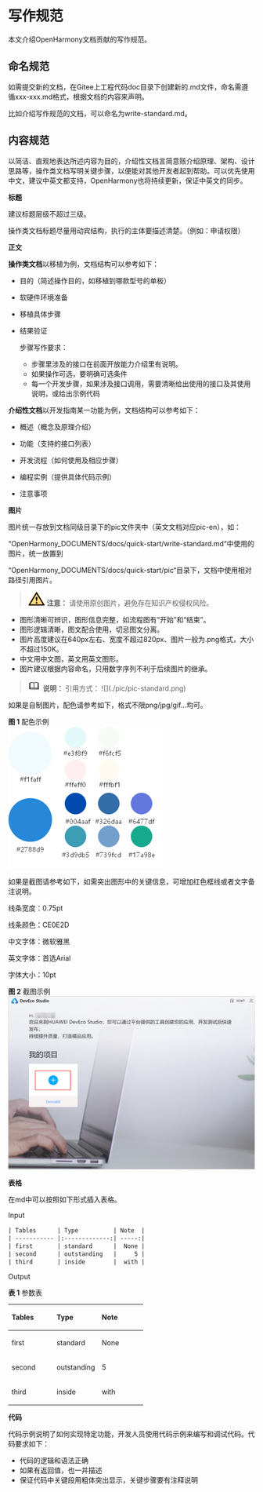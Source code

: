 # 写作规范<a name="ZH-CN_TOPIC_0000001053707964"></a>

本文介绍OpenHarmony文档贡献的写作规范。

## 命名规范<a name="section6823246189"></a>

如需提交新的文档，在Gitee上工程代码doc目录下创建新的.md文件，命名需遵循xxx-xxx.md格式，根据文档的内容来声明。

比如介绍写作规范的文档，可以命名为write-standard.md。

## 内容规范<a name="section650663210183"></a>

以简洁、直观地表达所述内容为目的，介绍性文档言简意赅介绍原理、架构、设计思路等，操作类文档写明关键步骤，以便能对其他开发者起到帮助。可以优先使用中文，建议中英文都支持，OpenHarmony也将持续更新，保证中英文的同步。

**标题**

建议标题层级不超过三级。

操作类文档标题尽量用动宾结构，执行的主体要描述清楚。（例如：申请权限）

**正文**

**操作类文档**以移植为例，文档结构可以参考如下：

-   目的（简述操作目的，如移植到哪款型号的单板）

-   软硬件环境准备

-   移植具体步骤

-   结果验证

    步骤写作要求：

    -   步骤里涉及的接口在前面开放能力介绍里有说明。
    -   如果操作可选，要明确可选条件
    -   每一个开发步骤，如果涉及接口调用，需要清晰给出使用的接口及其使用说明，或给出示例代码


**介绍性文档**以开发指南某一功能为例，文档结构可以参考如下：

-   概述（概念及原理介绍）

-   功能（支持的接口列表）

-   开发流程（如何使用及相应步骤）

-   编程实例（提供具体代码示例）

-   注意事项


**图片**

图片统一存放到文档同级目录下的pic文件夹中（英文文档对应pic-en），如：

“OpenHarmony\_DOCUMENTS/docs/quick-start/write-standard.md“中使用的图片，统一放置到

“OpenHarmony\_DOCUMENTS/docs/quick-start/pic“目录下，文档中使用相对路径引用图片。

>![](public_sys-resources/icon-caution.gif) **注意：** 
>请使用原创图片，避免存在知识产权侵权风险。

-   图形清晰可辨识，图形信息完整，如流程图有“开始”和“结束”。
-   图形逻辑清晰，图文配合使用，切忌图文分离。
-   图片高度建议在640px左右、宽度不超过820px、图片一般为.png格式，大小不超过150K。
-   中文用中文图，英文用英文图形。
-   图片建议根据内容命名，只用数字序列不利于后续图片的继承。

>![](public_sys-resources/icon-note.gif) **说明：** 
>引用方式：
>!\[\]\(./pic/pic-standard.png\)

如果是自制图片，配色请参考如下，格式不限png/jpg/gif...均可。

**图 1**  配色示例<a name="fig952595173513"></a>  
![](figures/配色示例.png "配色示例")

如果是截图请参考如下，如需突出图形中的关键信息，可增加红色框线或者文字备注说明。

线条宽度：0.75pt

线条颜色：CE0E2D

中文字体：微软雅黑

英文字体：首选Arial

字体大小：10pt

**图 2**  截图示例<a name="fig1472123913217"></a>  
![](figures/截图示例.png "截图示例")

**表格**

在md中可以按照如下形式插入表格。

Input

```
| Tables      | Type          | Note  |
| ----------- |:-------------:| -----:|
| first       | standard      |  None |
| second      | outstanding   |     5 |
| third       | inside        |  with |
```

Output

**表 1**  参数表

<a name="table163931041183019"></a>
<table><thead align="left"><tr id="row1393134183014"><th class="cellrowborder" valign="top" width="33.33333333333333%" id="mcps1.2.4.1.1"><p id="p1539314418307"><a name="p1539314418307"></a><a name="p1539314418307"></a>Tables</p>
</th>
<th class="cellrowborder" valign="top" width="33.33333333333333%" id="mcps1.2.4.1.2"><p id="p1339324120303"><a name="p1339324120303"></a><a name="p1339324120303"></a>Type</p>
</th>
<th class="cellrowborder" valign="top" width="33.33333333333333%" id="mcps1.2.4.1.3"><p id="p13932041133012"><a name="p13932041133012"></a><a name="p13932041133012"></a>Note</p>
</th>
</tr>
</thead>
<tbody><tr id="row1839304110309"><td class="cellrowborder" valign="top" width="33.33333333333333%" headers="mcps1.2.4.1.1 "><p id="p4393174143014"><a name="p4393174143014"></a><a name="p4393174143014"></a>first</p>
</td>
<td class="cellrowborder" valign="top" width="33.33333333333333%" headers="mcps1.2.4.1.2 "><p id="p6393141133013"><a name="p6393141133013"></a><a name="p6393141133013"></a>standard</p>
</td>
<td class="cellrowborder" valign="top" width="33.33333333333333%" headers="mcps1.2.4.1.3 "><p id="p17393184112307"><a name="p17393184112307"></a><a name="p17393184112307"></a>None</p>
</td>
</tr>
<tr id="row1039318412306"><td class="cellrowborder" valign="top" width="33.33333333333333%" headers="mcps1.2.4.1.1 "><p id="p113941541103012"><a name="p113941541103012"></a><a name="p113941541103012"></a>second</p>
</td>
<td class="cellrowborder" valign="top" width="33.33333333333333%" headers="mcps1.2.4.1.2 "><p id="p83941841153016"><a name="p83941841153016"></a><a name="p83941841153016"></a>outstanding</p>
</td>
<td class="cellrowborder" valign="top" width="33.33333333333333%" headers="mcps1.2.4.1.3 "><p id="p1539404114305"><a name="p1539404114305"></a><a name="p1539404114305"></a>5</p>
</td>
</tr>
<tr id="row6547101813118"><td class="cellrowborder" valign="top" width="33.33333333333333%" headers="mcps1.2.4.1.1 "><p id="p35483184313"><a name="p35483184313"></a><a name="p35483184313"></a>third</p>
</td>
<td class="cellrowborder" valign="top" width="33.33333333333333%" headers="mcps1.2.4.1.2 "><p id="p1554821817318"><a name="p1554821817318"></a><a name="p1554821817318"></a>inside</p>
</td>
<td class="cellrowborder" valign="top" width="33.33333333333333%" headers="mcps1.2.4.1.3 "><p id="p15548201819310"><a name="p15548201819310"></a><a name="p15548201819310"></a>with</p>
</td>
</tr>
</tbody>
</table>

**代码**

代码示例说明了如何实现特定功能，开发人员使用代码示例来编写和调试代码。代码要求如下：

-   代码的逻辑和语法正确
-   如果有返回值，也一并描述
-   保证代码中关键段用粗体突出显示，关键步骤要有注释说明

